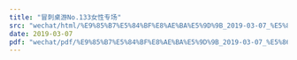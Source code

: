 ```yaml
---
title: "冒刺桌游No.133女性专场"
src: "wechat/html/%E9%85%B7%E5%84%BF%E8%AE%BA%E5%9D%9B_2019-03-07_%E5%86%92%E5%88%BA%E6%A1%8C%E6%B8%B8No.133%E5%A5%B3%E6%80%A7%E4%B8%93%E5%9C%BA.html"
date: 2019-03-07
pdf: "wechat/pdf/%E9%85%B7%E5%84%BF%E8%AE%BA%E5%9D%9B_2019-03-07_%E5%86%92%E5%88%BA%E6%A1%8C%E6%B8%B8No.133%E5%A5%B3%E6%80%A7%E4%B8%93%E5%9C%BA.pdf"
---
```


